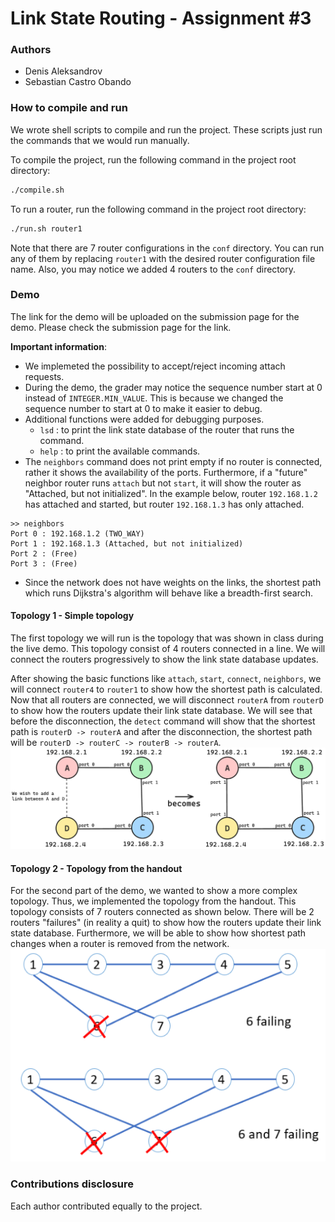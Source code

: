 # Link State Routing - Assignment #3

### Authors
- Denis Aleksandrov
- Sebastian Castro Obando

### How to compile and run
We wrote shell scripts to compile and run the project. These scripts just run the commands that we would run manually.

To compile the project, run the following command in the project root directory:
```bash
./compile.sh
```
To run a router, run the following command in the project root directory:
```bash
./run.sh router1
```
Note that there are 7 router configurations in the `conf` directory. You can run any of them by replacing `router1` with the desired router configuration file name. Also, you may notice we added 4 routers to the `conf` directory.

### Demo
The link for the demo will be uploaded on the submission page for the demo. Please check the submission page for the link.

**Important information**: 
- We implemeted the possibility to accept/reject incoming attach requests.
- During the demo, the grader may notice the sequence number start at 0 instead of `INTEGER.MIN_VALUE`. This is because we changed the sequence number to start at 0 to make it easier to debug.
- Additional functions were added for debugging purposes. 
    - `lsd` : to print the link state database of the router that runs the command.
    - `help` : to print the available commands.
- The `neighbors` command does not print empty if no router is connected, rather it shows the availability of the ports. Furthermore, if a "future" neighbor router runs `attach` but not `start`, it will show the router as "Attached, but not initialized". In the example below, router `192.168.1.2` has attached and started, but router `192.168.1.3` has only attached.
```text
>> neighbors
Port 0 : 192.168.1.2 (TWO_WAY)
Port 1 : 192.168.1.3 (Attached, but not initialized)
Port 2 : (Free)
Port 3 : (Free)
```
- Since the network does not have weights on the links, the shortest path which runs Dijkstra's algorithm will behave like a breadth-first search. 

#### Topology 1 - Simple topology
The first topology we will run is the topology that was shown in class during the live demo. This topology consist of 4 routers connected in a line. We will connect the routers progressively to show the link state database updates. 

After showing the basic functions like `attach`, `start`, `connect`, `neighbors`, we will connect `router4` to `router1` to show how the shortest path is calculated. Now that all routers are connected, we will disconnect `routerA` from `routerD` to show how the routers update their link state database. We will see that before the disconnection, the `detect` command will show that the shortest path is `routerD -> routerA` and after the disconnection, the shortest path will be `routerD -> routerC -> routerB -> routerA`.
![topology1](./topology1.png)

#### Topology 2 - Topology from the handout
For the second part of the demo, we wanted to show a more complex topology. Thus, we implemented the topology from the handout. This topology consists of 7 routers connected as shown below. There will be 2 routers "failures" (in reality a quit) to show how the routers update their link state database. Furthermore, we will be able to show how shortest path changes when a router is removed from the network. 
![topology2](./topology2.png)

### Contributions disclosure
Each author contributed equally to the project.